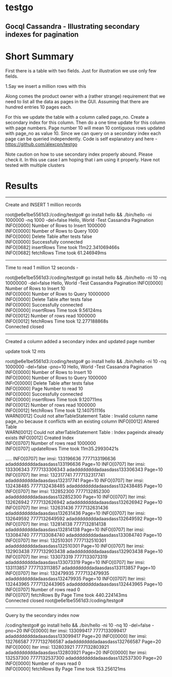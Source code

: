 # testgo
## Gocql Cassandra - Illustrating secondary indexes for pagination

# Short Summary

First there is a table with two fields. Just for illustration we use only few fields.

1.Say we insert a million rows with this

Along comes the product owner with a (rather strange) requirement that we need to list all the data as pages in the GUI. Assuming that there are hundred entries 10 pages each.

For this we update the table with a column called page_no.
Create a secondary index for this column.
Then do a one time update for this column with page numbers. Page number 10 will mean 10 contiguous rows updated with page_no as value 10.
Since we can query on a secondary index each page can be queried independently.
Code is self explanatory and here - https://github.com/alexcpn/testgo

Note caution on how to use secondary index properly abound. Please check it. In this use case I am hoping that i am using it properly. Have not tested with multiple clusters


# Results

--------------------------
Create and INSERT 1 million records

root@e6e1be5561d3:/coding/testgo# go install hello && ./bin/hello -ni 1000000 -nq 1000 -del=false
Hello, World -Test  Cassandra Pagination
INFO[0000] Number of Rows to Insert 1000000             
INFO[0000] Number of Rows to Query 1000                 
INFO[0000] Delete Table after tests false               
INFO[0000] Successfully connected                       
INFO[0682] insertRows Time took 11m22.341069466s        
INFO[0682] fetchRows Time took 61.246949ms 

-------------
Time to read 1 million 12 seconds - 

root@e6e1be5561d3:/coding/testgo# go install hello && ./bin/hello -ni 10 -nq 10000000 -del=false
Hello, World -Test  Cassandra Pagination
INFO[0000] Number of Rows to Insert 10                  
INFO[0000] Number of Rows to Query 10000000             
INFO[0000] Delete Table after tests false               
INFO[0000] Successfully connected                       
INFO[0000] insertRows Time took 9.56124ms               
INFO[0012] Number of rows read  1000000                 
INFO[0012] fetchRows Time took 12.277188868s            
Connected closed

--------------------

Created a column added a secondary index and updated page number

update took 12 mts

root@e6e1be5561d3:/coding/testgo# go install hello && ./bin/hello -ni 10 -nq 1000000 -del=false -pno=10
Hello, World -Test  Cassandra Pagination
INFO[0000] Number of Rows to Insert 10                  
INFO[0000] Number of Rows to Query 1000000              
INFrO[0000] Delete Table after tests false               
INFO[0000] Page Number to read 10                       
INFO[0000] Successfully connected                       
INFO[0000] insertRows Time took 9.120711ms              
INFO[0012] Number of rows read  1000000                 
INFO[0012] fetchRows Time took 12.140751116s            
WARN[0012] Could not alterTableStatement Table : Invalid column name page_no because it conflicts with an existing column 
INFO[0012] Altered Table                                
WARN[0012] Could not alterTableStatement Table : Index pageindx already exists 
INFO[0012] Created Index                                
INFO[0707] Number of rows read  1000000                 
INFO[0707] updateRows Time took 11m35.29930421s

.....
INFO[0707] Iter imsi: 133196636 7777133196636 adaddddddddadaasdass133196636   Page=10 
INFO[0707] Iter imsi: 133306343 7777133306343 adaddddddddadaasdass133306343   Page=10 
INFO[0707] Iter imsi: 132317741 7777132317741 adaddddddddadaasdass132317741   Page=10 
INFO[0707] Iter imsi: 132438485 7777132438485 adaddddddddadaasdass132438485   Page=10 
INFO[0707] Iter imsi: 132852300 7777132852300 adaddddddddadaasdass132852300   Page=10 
INFO[0707] Iter imsi: 132626942 7777132626942 adaddddddddadaasdass132626942   Page=10 
INFO[0707] Iter imsi: 132631436 7777132631436 adaddddddddadaasdass132631436   Page=10 
INFO[0707] Iter imsi: 132649592 7777132649592 adaddddddddadaasdass132649592   Page=10 
INFO[0707] Iter imsi: 132814138 7777132814138 adaddddddddadaasdass132814138   Page=10 
INFO[0707] Iter imsi: 133084740 7777133084740 adaddddddddadaasdass133084740   Page=10 
INFO[0707] Iter imsi: 132510301 7777132510301 adaddddddddadaasdass132510301   Page=10 
INFO[0707] Iter imsi: 132903438 7777132903438 adaddddddddadaasdass132903438   Page=10 
INFO[0707] Iter imsi: 133073319 7777133073319 adaddddddddadaasdass133073319   Page=10 
INFO[0707] Iter imsi: 133113857 7777133113857 adaddddddddadaasdass133113857   Page=10 
INFO[0707] Iter imsi: 132479935 7777132479935 adaddddddddadaasdass132479935   Page=10 
INFO[0707] Iter imsi: 132443965 7777132443965 adaddddddddadaasdass132443965   Page=10 
INFO[0707] Number of rows read  0                       
INFO[0707] fetchRows By Page Time took 440.224143ms     
Connected closed
root@e6e1be5561d3:/coding/testgo# 

-------------
Query by the secondary index now

/coding/testgo# go install hello && ./bin/hello -ni 10 -nq 10 -del=false -pno=20
INFO[0000] Iter imsi: 133099417 7777133099417 adaddddddddadaasdass133099417   Page=20 
INFO[0000] Iter imsi: 132766587 7777132766587 adaddddddddadaasdass132766587   Page=20 
INFO[0000] Iter imsi: 132803921 7777132803921 adaddddddddadaasdass132803921   Page=20 
INFO[0000] Iter imsi: 132537300 7777132537300 adaddddddddadaasdass132537300   Page=20 
INFO[0000] Number of rows read  0                       
INFO[0000] fetchRows By Page Time took 153.256121ms   



